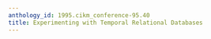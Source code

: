 ```yaml
---
anthology_id: 1995.cikm_conference-95.40
title: Experimenting with Temporal Relational Databases
---
```

